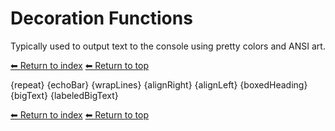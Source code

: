 # Decoration Functions

Typically used to output text to the console using pretty colors and ANSI art.

[⬅ Return to index](index.md)
[⬅ Return to top](../index.md)

{repeat}
{echoBar}
{wrapLines}
{alignRight}
{alignLeft}
{boxedHeading}
{bigText}
{labeledBigText}

[⬅ Return to index](index.md)
[⬅ Return to top](../index.md)
